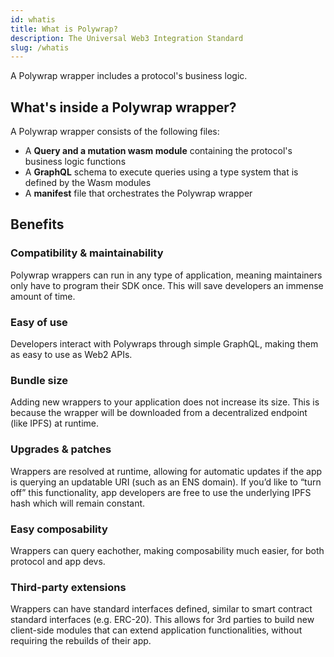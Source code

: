 ```yaml
---
id: whatis
title: What is Polywrap?
description: The Universal Web3 Integration Standard
slug: /whatis
---
```


A Polywrap wrapper includes a protocol's business logic.

## What's inside a Polywrap wrapper?

A Polywrap wrapper consists of the following files:

- A **Query and a mutation wasm module** containing the protocol's business logic functions
- A **GraphQL** schema to execute queries using a type system that is defined by the Wasm modules
- A **manifest** file that orchestrates the Polywrap wrapper

## Benefits

### Compatibility & maintainability

Polywrap wrappers can run in any type of application, meaning maintainers only have to program their SDK once. This will save developers an immense amount of time.

### Easy of use

Developers interact with Polywraps through simple GraphQL, making them as easy to use as Web2 APIs.

### Bundle size

Adding new wrappers to your application does not increase its size. This is because the wrapper will be downloaded from a decentralized endpoint (like IPFS) at runtime.

### Upgrades & patches

Wrappers are resolved at runtime, allowing for automatic updates if the app is querying an updatable URI (such as an ENS domain). If you’d like to “turn off” this functionality, app developers are free to use the underlying IPFS hash which will remain constant.

### Easy composability

Wrappers can query eachother, making composability much easier, for both protocol and app devs.

### Third-party extensions

Wrappers can have standard interfaces defined, similar to smart contract standard interfaces (e.g. ERC-20). This allows for 3rd parties to build new client-side modules that can extend application functionalities, without requiring the rebuilds of their app.
